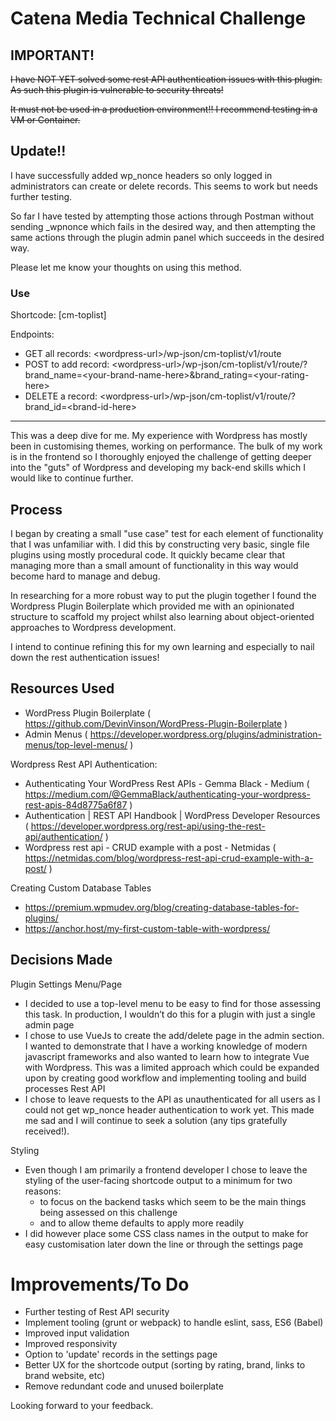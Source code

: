 # Catena Media Technical Challenge

## IMPORTANT!

~~I have NOT YET solved some rest API authentication issues with this plugin. As such this plugin is vulnerable to security threats!~~

~~It must not be used in a production environment!! I recommend testing in a VM or Container.~~

## Update!!

I have successfully added wp_nonce headers so only logged in administrators can create or delete records. This seems to work but needs further testing.

So far I have tested by attempting those actions through Postman without sending \_wpnonce which fails in the desired way, and then attempting the same actions through the plugin admin panel which succeeds in the desired way.

Please let me know your thoughts on using this method.

### Use

Shortcode: \[cm-toplist]

Endpoints:
- GET all records: \<wordpress-url\>/wp-json/cm-toplist/v1/route
- POST to add record: \<wordpress-url\>/wp-json/cm-toplist/v1/route/?brand_name=\<your-brand-name-here\>&brand_rating=\<your-rating-here\>
- DELETE a record: \<wordpress-url\>/wp-json/cm-toplist/v1/route/?brand_id=\<brand-id-here\>

***

This was a deep dive for me. My experience with Wordpress has mostly been in customising themes, working on performance. The bulk of my work is in the frontend so I thoroughly enjoyed the challenge of getting deeper into the "guts" of Wordpress and developing my back-end skills which I would like to continue further.

## Process


I began by creating a small "use case" test for each element of functionality that I was unfamiliar with. I did this by constructing very basic, single file plugins using mostly procedural code. It quickly became clear that managing more than a small amount of functionality in this way would become hard to manage and debug.

In researching for a more robust way to put the plugin together I found the Wordpress Plugin Boilerplate which provided me with an opinionated structure to scaffold my project whilst also learning about object-oriented approaches to Wordpress development.

I intend to continue refining this for my own learning and especially to nail down the rest authentication issues!

## Resources Used

- WordPress Plugin Boilerplate ( https://github.com/DevinVinson/WordPress-Plugin-Boilerplate )
- Admin Menus ( https://developer.wordpress.org/plugins/administration-menus/top-level-menus/ )

Wordpress Rest API Authentication:
- Authenticating Your WordPress Rest APIs - Gemma Black - Medium ( https://medium.com/@GemmaBlack/authenticating-your-wordpress-rest-apis-84d8775a6f87 )
- Authentication | REST API Handbook | WordPress Developer Resources ( https://developer.wordpress.org/rest-api/using-the-rest-api/authentication/ )
- Wordpress rest api - CRUD example with a post - Netmidas ( https://netmidas.com/blog/wordpress-rest-api-crud-example-with-a-post/ )

Creating Custom Database Tables
- https://premium.wpmudev.org/blog/creating-database-tables-for-plugins/
- https://anchor.host/my-first-custom-table-with-wordpress/

## Decisions Made
Plugin Settings Menu/Page
- I decided to use a top-level menu to be easy to find for those assessing this task. In production, I wouldn’t do this for a plugin with just a single admin page
- I chose to use VueJs to create the add/delete page in the admin section. I wanted to demonstrate that I have a working knowledge of modern javascript frameworks and also wanted to learn how to integrate Vue with Wordpress. This was a limited approach which could be expanded upon by creating good workflow and implementing tooling and build processes
Rest API
- I chose to leave requests to the API as unauthenticated for all users as I could not get wp_nonce header authentication to work yet. This made me sad and I will continue to seek a solution (any tips gratefully received!). 

Styling
- Even though I am primarily a frontend developer I chose to leave the styling of the user-facing shortcode output to a minimum for two reasons:
  - to focus on the backend tasks which seem to be the main things being assessed on this challenge
  - and to allow theme defaults to apply more readily
 - I did however place some CSS class names in the output to make for easy customisation later down the line or through the settings page


# Improvements/To Do
- Further testing of Rest API security
- Implement tooling (grunt or webpack) to handle eslint, sass, ES6 (Babel)
- Improved input validation
- Improved responsivity
- Option to 'update' records in the settings page
- Better UX for the shortcode output (sorting by rating, brand, links to brand website, etc)
- Remove redundant code and unused boilerplate


Looking forward to your feedback.



